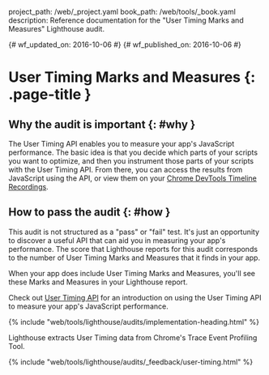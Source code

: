project_path: /web/_project.yaml
book_path: /web/tools/_book.yaml
description: Reference documentation for the "User Timing Marks and Measures" Lighthouse audit.

{# wf_updated_on: 2016-10-06 #}
{# wf_published_on: 2016-10-06 #}

# User Timing Marks and Measures  {: .page-title }

## Why the audit is important {: #why }

The User Timing API enables you to measure your app's JavaScript performance.
The basic idea is that you decide which parts of your scripts you want to
optimize, and then you instrument those parts of your scripts with the User
Timing API. From there, you can access the results from JavaScript using the
API, or view them on your [Chrome DevTools Timeline
Recordings](/web/tools/chrome-devtools/evaluate-performance/timeline-tool).

## How to pass the audit {: #how }

This audit is not structured as a "pass" or "fail" test. It's just an
opportunity to discover a useful API that can aid you in measuring your app's
performance. The score that Lighthouse reports for this audit corresponds to the
number of User Timing Marks and Measures that it finds in your app.

When your app does include User Timing Marks and Measures, you'll see these
Marks and Measures in your Lighthouse report.

Check out [User Timing API](https://www.html5rocks.com/en/tutorials/webperformance/usertiming/)
for an introduction on using the User Timing API to measure your app's
JavaScript performance.

{% include "web/tools/lighthouse/audits/implementation-heading.html" %}

Lighthouse extracts User Timing data from Chrome's Trace Event Profiling Tool.


{% include "web/tools/lighthouse/audits/_feedback/user-timing.html" %}

